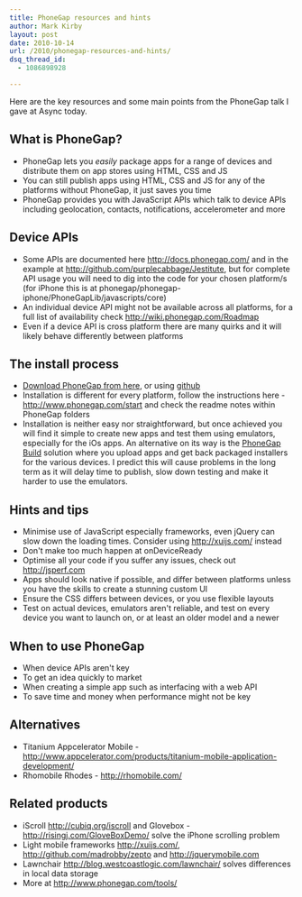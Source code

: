 ```yaml
---
title: PhoneGap resources and hints
author: Mark Kirby
layout: post
date: 2010-10-14
url: /2010/phonegap-resources-and-hints/
dsq_thread_id:
  - 1086898928

---
```

Here are the key resources and some main points from the PhoneGap talk I gave at Async today.

## What is PhoneGap?

  * PhoneGap lets you *easily* package apps for a range of devices and distribute them on app stores using HTML, CSS and JS
  * You can still publish apps using HTML, CSS and JS for any of the platforms without PhoneGap, it just saves you time
  * PhoneGap provides you with JavaScript APIs which talk to device APIs including geolocation, contacts, notifications, accelerometer and more

## Device APIs

  * Some APIs are documented here <http://docs.phonegap.com/> and in the example at <http://github.com/purplecabbage/Jestitute>, but for complete API usage you will need to dig into the code for your chosen platform/s (for iPhone this is at <a>phonegap/phonegap-iphone/PhoneGapLib/javascripts/core)</a>
  * An individual device API might not be available across all platforms, for a full list of availability check <http://wiki.phonegap.com/Roadmap>
  * Even if a device API is cross platform there are many quirks and it will likely behave differently between platforms

## The install process

  * [Download PhoneGap from here][1], or using [github][2]
  * Installation is different for every platform, follow the instructions here - <http://www.phonegap.com/start> and check the readme notes within PhoneGap folders
  * Installation is neither easy nor straightforward, but once achieved you will find it simple to create new apps and test them using emulators, especially for the iOs apps. An alternative on its way is the [PhoneGap Build][3] solution where you upload apps and get back packaged installers for the various devices. I predict this will cause problems in the long term as it will delay time to publish, slow down testing and make it harder to use the emulators.

## Hints and tips

  * Minimise use of JavaScript especially frameworks, even jQuery can slow down the loading times. Consider using <http://xuijs.com/> instead
  * Don't make too much happen at onDeviceReady
  * Optimise all your code if you suffer any issues, check out <http://jsperf.com>
  * Apps should look native if possible, and differ between platforms unless you have the skills to create a stunning custom UI
  * Ensure the CSS differs between devices, or you use flexible layouts
  * Test on actual devices, emulators aren't reliable, and test on every device you want to launch on, or at least an older model and a newer

## When to use PhoneGap

  * When device APIs aren't key
  * To get an idea quickly to market
  * When creating a simple app such as interfacing with a web API
  * To save time and money when performance might not be key

## Alternatives

  * Titanium Appcelerator Mobile - <http://www.appcelerator.com/products/titanium-mobile-application-development/>
  * Rhomobile Rhodes - <http://rhomobile.com/>

## Related products

  * iScroll <http://cubiq.org/iscroll> and Glovebox - <http://risingj.com/GloveBoxDemo/> solve the iPhone scrolling problem
  * Light mobile frameworks <http://xuijs.com/>, <a href="http://github.com/madrobby/zepto" target="_blank">http://github.com/madrobby/zepto</a> and <a href="http://jquerymobile.com/" target="_blank">http://jquerymobile.com</a>
  * Lawnchair <http://blog.westcoastlogic.com/lawnchair/> solves differences in local data storage
  * More at <http://www.phonegap.com/tools/>

 [1]: http://www.phonegap.com/download/
 [2]: http://github.com/phonegap/phonegap
 [3]: http://build.phonegap.com